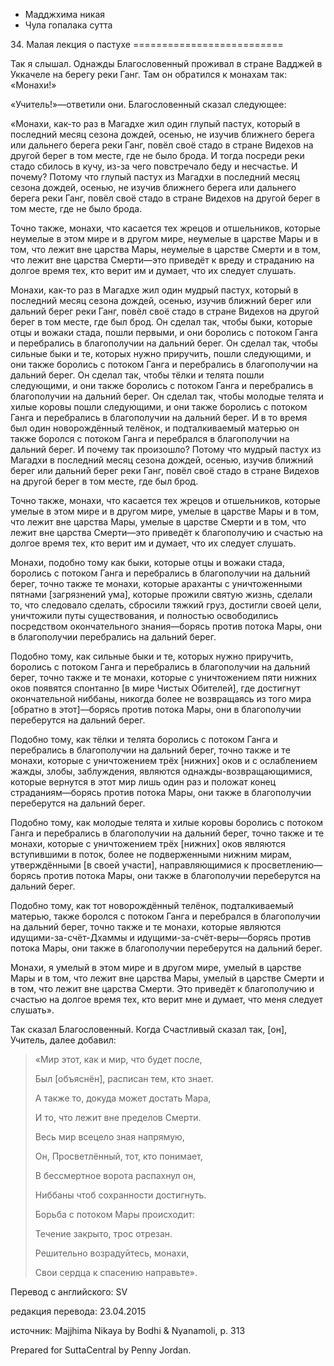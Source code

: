 









* Мадджхима никая
* Чула гопалака сутта


34\. Малая лекция о пастухе
\=\=\=\=\=\=\=\=\=\=\=\=\=\=\=\=\=\=\=\=\=\=\=\=\=\=



Так я слышал\. Однажды Благословенный проживал в стране Вадджей в Уккачеле на берегу реки Ганг\. Там он обратился к монахам так: «Монахи\!»


«Учитель\!»—ответили они\. Благословенный сказал следующее:


«Монахи, как\-то раз в Магадхе жил один глупый пастух, который в последний месяц сезона дождей, осенью, не изучив ближнего берега или дальнего берега реки Ганг, повёл своё стадо в стране Видехов на другой берег в том месте, где не было брода\. И тогда посреди реки стадо сбилось в кучу, из\-за чего повстречало беду и несчастье\. И почему? Потому что глупый пастух из Магадхи в последний месяц сезона дождей, осенью, не изучив ближнего берега или дальнего берега реки Ганг, повёл своё стадо в стране Видехов на другой берег в том месте, где не было брода\.


Точно также, монахи, что касается тех жрецов и отшельников, которые неумелые в этом мире и в другом мире, неумелые в царстве Мары и в том, что лежит вне царства Мары, неумелые в царстве Смерти и в том, что лежит вне царства Смерти—это приведёт к вреду и страданию на долгое время тех, кто верит им и думает, что их следует слушать\.


Монахи, как\-то раз в Магадхе жил один мудрый пастух, который в последний месяц сезона дождей, осенью, изучив ближний берег или дальний берег реки Ганг, повёл своё стадо в стране Видехов на другой берег в том месте, где был брод\. Он сделал так, чтобы быки, которые отцы и вожаки стада, пошли первыми, и они боролись с потоком Ганга и перебрались в благополучии на дальний берег\. Он сделал так, чтобы сильные быки и те, которых нужно приручить, пошли следующими, и они также боролись с потоком Ганга и перебрались в благополучии на дальний берег\. Он сделал так, чтобы тёлки и телята пошли следующими, и они также боролись с потоком Ганга и перебрались в благополучии на дальний берег\. Он сделал так, чтобы молодые телята и хилые коровы пошли следующими, и они также боролись с потоком Ганга и перебрались в благополучии на дальний берег\. И в то время был один новорождённый телёнок, и подталкиваемый матерью он также боролся с потоком Ганга и перебрался в благополучии на дальний берег\. И почему так произошло? Потому что мудрый пастух из Магадхи в последний месяц сезона дождей, осенью, изучив ближний берег или дальний берег реки Ганг, повёл своё стадо в стране Видехов на другой берег в том месте, где был брод\.


Точно также, монахи, что касается тех жрецов и отшельников, которые умелые в этом мире и в другом мире, умелые в царстве Мары и в том, что лежит вне царства Мары, умелые в царстве Смерти и в том, что лежит вне царства Смерти—это приведёт к благополучию и счастью на долгое время тех, кто верит им и думает, что их следует слушать\.


Монахи, подобно тому как быки, которые отцы и вожаки стада, боролись с потоком Ганга и перебрались в благополучии на дальний берег, точно также те монахи, которые араханты с уничтоженными пятнами \[загрязнений ума\], которые прожили святую жизнь, сделали то, что следовало сделать, сбросили тяжкий груз, достигли своей цели, уничтожили путы существования, и полностью освободились посредством окончательного знания—борясь против потока Мары, они в благополучии перебрались на дальний берег\.


Подобно тому, как сильные быки и те, которых нужно приручить, боролись с потоком Ганга и перебрались в благополучии на дальний берег, точно также и те монахи, которые с уничтожением пяти нижних оков появятся спонтанно \[в мире Чистых Обителей\], где достигнут окончательной ниббаны, никогда более не возвращаясь из того мира \[обратно в этот\]—борясь против потока Мары, они в благополучии переберутся на дальний берег\.


Подобно тому, как тёлки и телята боролись с потоком Ганга и перебрались в благополучии на дальний берег, точно также и те монахи, которые с уничтожением трёх \[нижних\] оков и с ослаблением жажды, злобы, заблуждения, являются однажды\-возвращающимися, которые вернутся в этот мир лишь один раз и положат конец страданиям—борясь против потока Мары, они также в благополучии переберутся на дальний берег\.


Подобно тому, как молодые телята и хилые коровы боролись с потоком Ганга и перебрались в благополучии на дальний берег, точно также и те монахи, которые с уничтожением трёх \[нижних\] оков являются вступившими в поток, более не подверженными нижним мирам, утверждёнными \[в своей участи\], направляющимися к просветлению—борясь против потока Мары, они также в благополучии переберутся на дальний берег\.


Подобно тому, как тот новорождённый телёнок, подталкиваемый матерью, также боролся с потоком Ганга и перебрался в благополучии на дальний берег, точно также и те монахи, которые являются идущими\-за\-счёт\-Дхаммы и идущими\-за\-счёт\-веры—борясь против потока Мары, они также в благополучии переберутся на дальний берег\.


Монахи, я умелый в этом мире и в другом мире, умелый в царстве Мары и в том, что лежит вне царства Мары, умелый в царстве Смерти и в том, что лежит вне царства Смерти\. Это приведёт к благополучию и счастью на долгое время тех, кто верит мне и думает, что меня следует слушать»\.


Так сказал Благословенный\. Когда Счастливый сказал так, \[он\], Учитель, далее добавил:



> «Мир этот, как и мир, что будет после,  
> 
> Был \[объяснён\], расписан тем, кто знает\.  
> 
> А также то, докуда может достать Мара,  
> 
> И то, что лежит вне пределов Смерти\.
> 
> 
> Весь мир всецело зная напрямую,  
> 
> Он, Просветлённый, тот, кто понимает,  
> 
> В бессмертное ворота распахнул он,  
> 
> Ниббаны чтоб сохранности достигнуть\.
> 
> 
> Борьба с потоком Мары происходит:  
> 
> Течение закрыто, трос отрезан\.  
> 
> Решительно возрадуйтесь, монахи,  
> 
> Свои сердца к спасению направьте»\.



Перевод с английского: SV


редакция перевода: 23\.04\.2015


источник: Majjhima Nikaya by Bodhi & Nyanamoli, p\. 313


Prepared for SuttaCentral by Penny Jordan\.







